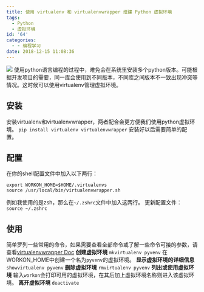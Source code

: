```yaml
---
title: 使用 virtualenv 和 virtualenvwrapper 搭建 Python 虚拟环境
tags:
  - Python
  - 虚拟环境
id: '64'
categories:
  - - 编程学习
date: 2018-12-15 11:08:36
---
```


![](https://cdn.pixabay.com/photo/2014/05/27/23/32/matrix-356024__480.jpg) 使用python语言编程的过程中，难免会在系统里安装多个python版本。可能根据开发项目的需要，同一库会使用到不同版本，不同库之间版本不一致出现冲突等情况。这时候可以使用virtualenv管理虚拟环境。
<!-- more -->
## 安装

安装virtualenv和virtualenvwrapper，两者配合会更方便我们使用python虚拟环境。 `pip install virtualenv virtualenvwrapper` 安装好以后需要简单的配置。

## 配置

在你的shell配置文件中加入以下两行：

```shell
export WORKON_HOME=$HOME/.virtualenvs
source /usr/local/bin/virtualenvwrapper.sh
```

例如我使用的是zsh，那么在`~/.zshrc`文件中加入这两行。 更新配置文件： `source ~/.zshrc`

## 使用

简单罗列一些常用的命令，如果需要查看全部命令或了解一些命令可接的参数，请查看[virtualenvwrapper Doc](https://virtualenvwrapper.readthedocs.io/en/latest/index.html) **创建虚拟环境** `mkvirtualenv pyvenv` 在WORKON\_HOME中创建一个名为`pyvenv`的虚拟环境。 **显示虚拟环境的详细信息** `showvirtualenv pyvenv` **删除虚拟环境** `rmvirtualenv pyvenv` **列出或使用虚拟环境** 输入`workon`会打印可用的虚拟环境，在其后加上虚拟环境名称则进入该虚拟环境。 **离开虚拟环境** `deactivate`